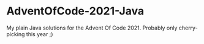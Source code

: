 # AdventOfCode-2021-Java
My plain Java solutions for the Advent Of Code 2021. Probably only cherry-picking this year ;)

